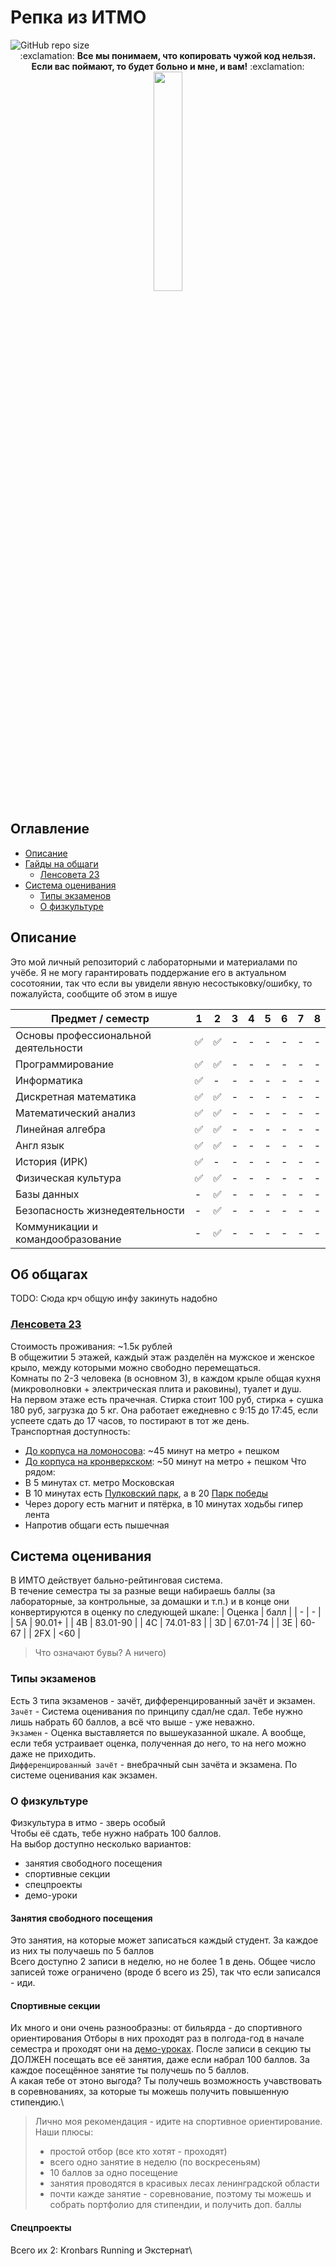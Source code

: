 # Репка из ИТМО
<img alt="GitHub repo size" src="https://img.shields.io/github/repo-size/NF-coder/ITMO_repo">

<div align="center">
:exclamation: <b>Все мы понимаем, что копировать чужой код нельзя. Если вас поймают, то будет больно и мне, и вам!</b> :exclamation:
  <br/>
  <img src="https://github.com/user-attachments/assets/c53b3298-b601-4eed-a284-8e42edee6642" width="30%" align="center"/>
</div>

## Оглавление
- [Описание](#описание)
- [Гайды на общаги](#об-общагах)
  - [Ленсовета 23](#ленсовета-23)
- [Система оценивания](#система-оценивания)
  - [Типы экзаменов](#типы-экзаменов)
  - [О физкультуре](#о-физкультуре)
    
## Oписание
Это мой личный репозиторий с лабораторными и материалами по учёбе. Я не могу гарантировать поддержание его в актуальном сосотоянии, так что если вы увидели явную несостыковку/ошибку, то пожалуйста, сообщите об этом в ишуе

| Предмет / семестр | 1 | 2 | 3 | 4 | 5 | 6 | 7 | 8 |
| ----------------- | - | - | - | - | - | - | - | - |
| Основы профессиональной деятельности | :white_check_mark: | :white_check_mark: | - | - | - | - | - | - |
| Программирование | :white_check_mark: | :white_check_mark: | - | - | - | - | - | - |
| Информатика | :white_check_mark: | - | - | - | - | - | - | - |
| Дискретная математика | :white_check_mark: | :white_check_mark: | - | - | - | - | - | - |
| Математический анализ | :white_check_mark: | :white_check_mark: | - | - | - | - | - | - |
| Линейная алгебра | :white_check_mark: | :white_check_mark: | - | - | - | - | - | - |
| Англ язык | :white_check_mark: | :white_check_mark: | - | - | - | - | - | - |
| История (ИРК) | :white_check_mark: | - | - | - | - | - | - | - |
| Физическая культура | :white_check_mark: | :white_check_mark: | - | - | - | - | - | - |
| Базы данных | - | :white_check_mark: | - | - | - | - | - | - |
| Безопасность жизнедеятельности | - | :white_check_mark: | - | - | - | - | - | - |
| Коммуникации и командообразование | - | :white_check_mark: | - | - | - | - | - | - |

## Об общагах
TODO: Сюда крч общую инфу закинуть надобно
### [Ленсовета 23](https://student.itmo.ru/ru/campus2/)
Стоимость проживания: ~1.5к рублей\
В общежитии 5 этажей, каждый этаж разделён на мужское и женское крыло, между которыми можно свободно перемещаться.\
Комнаты по 2-3 человека (в основном 3), в каждом крыле общая кухня (микроволновки + электрическая плита и раковины), туалет и душ.\
На первом этаже есть прачечная. Стирка стоит 100 руб, стирка + сушка 180 руб, загрузка до 5 кг. Она работает ежедневно с 9:15 до 17:45, если успеете сдать до 17 часов, то постирают в тот же день.\
Транспортная доступность:
  - [До корпуса на ломоносова](https://yandex.ru/maps/-/CHXnzX95): ~45 минут на метро + пешком
  - [До корпуса на кронверкском](https://yandex.ru/maps/-/CHXrEJLF): ~50 минут на метро + пешком
Что рядом:
  - В 5 минутах ст. метро Московская
  - В 10 минутах есть [Пулковский парк](https://yandex.ru/maps/-/CHXrNN8Q), а в 20 [Парк победы](https://yandex.ru/maps/-/CHXrNL9A)
  - Через дорогу есть магнит и пятёрка, в 10 минутах ходьбы гипер лента
  - Напротив общаги есть пышечная

## Система оценивания
В ИМТО действует бально-рейтинговая система.\
В течение семестра ты за разные вещи набираешь баллы (за лабораторные, за контрольные, за домашки и т.п.) и в конце они конвертируются в оценку по следующей шкале:
| Оценка | балл |
| - | - |
| 5A | 90.01+ |
| 4B | 83.01-90 |
| 4C | 74.01-83 |
| 3D | 67.01-74 |
| 3E | 60-67 |
| 2FX | <60 |

> Что означают бувы? А ничего)

### Типы экзаменов
Есть 3 типа экзаменов - зачёт, дифференцированный зачёт и экзамен.\
`Зачёт` - Система оценивания по принципу сдал/не сдал. Тебе нужно лишь набрать 60 баллов, а всё что выше - уже неважно.\
`Экзамен` - Оценка выставляется по вышеуказанной шкале. А вообще, если тебя устраивает оценка, полученная до него, то на него можно даже не приходить.\
`Дифференцированный зачёт` - внебрачный сын зачёта и экзамена. По системе оценивания как экзамен.

### О физкультуре
Физкультура в итмо - зверь особый\
Чтобы её сдать, тебе нужно набрать 100 баллов.\
На выбор доступно несколько вариантов:
  - занятия свободного посещения
  - спортивные секции
  - спецпроекты
  - демо-уроки

#### Занятия свободного посещения
Это занятия, на которые может записаться каждый студент. За каждое из них ты получаешь по 5 баллов\
Всего доступно 2 записи в неделю, но не более 1 в день. Общее число записей тоже ограничено (вроде б всего из 25), так что если записался - иди.

#### Спортивные секции
Их много и они очень разнообразны: от бильярда - до спортивного ориентирования
Отборы в них проходят раз в полгода-год в начале семестра и проходят они на [демо-уроках](#демо-уроки).
После записи в секцию ты ДОЛЖЕН посещать все её занятия, даже если набрал 100 баллов. За каждое посещённое занятие ты получешь по 5 баллов.\
А какая тебе от этоно выгода? Ты получешь возможность учавствовать в соревнованиях, за которые ты можешь получить повышенную стипендию.\

> Лично моя рекомендация - идите на спортивное ориентирование.
> Наши плюсы:
> - простой отбор (все кто хотят - проходят)
> - всего одно занятие в неделю (по воскресеньям)
> - 10 баллов за одно посещение
> - занятия проводятся в красивых лесах ленинградской области
> - почти кажде занятие - соревнование, поэтому ты можешь и собрать портфолио для стипендии, и получить доп. баллы

#### Спецпроекты
Всего их 2: Kronbars Running и Экстернат\
